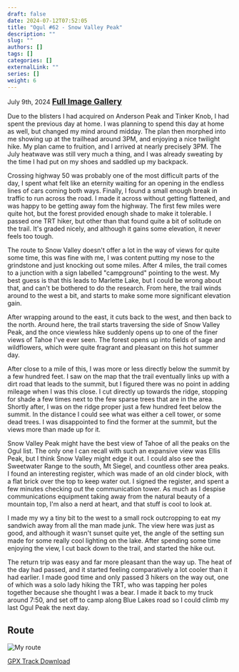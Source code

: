 ```yaml
---
draft: false
date: 2024-07-12T07:52:05
title: "Ogul #62 - Snow Valley Peak"
description: ""
slug: ""
authors: []
tags: []
categories: []
externalLink: ""
series: []
weight: 6
---
```

July 9th, 2024
<a href="../galleries/snow-valley-peak-gallery/"><font size="4"><b>Full Image Gallery</b></font></a>

Due to the blisters I had acquired on Anderson Peak and Tinker Knob, I had spent the previous day at home. I was planning to spend this day at home as well, but changed my mind around midday. The plan then morphed into me showing up at the trailhead around 3PM, and enjoying a nice twilight hike. My plan came to fruition, and I arrived at nearly precisely 3PM. The July heatwave was still very much a thing, and I was already sweating by the time I had put on my shoes and saddled up my backpack. 

Crossing highway 50 was probably one of the most difficult parts of the day, I spent what felt like an eternity waiting for an opening in the endless lines of cars coming both ways. Finally, I found a small enough break in traffic to run across the road. I made it across without getting flattened, and was happy to be getting away fom the highway. The first few miles were quite hot, but the forest provided enough shade to make it tolerable. I passed one TRT hiker, but other than that found quite a bit of solitude on the trail. It's graded nicely, and although it gains some elevation, it never feels too tough.

The route to Snow Valley doesn't offer a lot in the way of views for quite some time, this was fine with me, I was content putting my nose to the grindstone and just knocking out some miles. After 4 miles, the trail comes to a junction with a sign labelled "campground" pointing to the west. My best guess is that this leads to Marlette Lake, but I could be wrong about that, and can't be bothered to do the research. From here, the trail winds around to the west a bit, and starts to make some more significant elevation gain. 

After wrapping around to the east, it cuts back to the west, and then back to the north. Around here, the trail starts traversing the side of Snow Valley Peak, and the once viewless hike suddenly opens up to one of the finer views of Tahoe I've ever seen. The forest opens up into fields of sage and wildflowers, which were quite fragrant and pleasant on this hot summer day. 

After close to a mile of this, I was more or less directly below the summit by a few hundred feet. I saw on the map that the trail eventually links up with a dirt road that leads to the summit, but I figured there was no point in adding mileage when I was this close. I cut directly up towards the ridge, stopping for shade a few times next to the few sparse trees that are in the area. Shortly after, I was on the ridge proper just a few hundred feet below the summit. In the distance I could see what was either a cell tower, or some dead trees. I was disappointed to find the former at the summit, but the views more than made up for it. 

Snow Valley Peak might have the best view of Tahoe of all the peaks on the Ogul list. The only one I can recall with such an expansive view was Ellis Peak, but I think Snow Valley might edge it out. I could also see the Sweetwater Range to the south, Mt Siegel, and countless other area peaks. I found an interesting register, which was made of an old cinder block, with a flat brick over the top to keep water out. I signed the register, and spent a few minutes checking out the communication tower. As much as I despise communications equipment taking away from the natural beauty of a mountain top, I'm also a nerd at heart, and that stuff is cool to look at.

I made my wy a tiny bit to the west to a small rock outcropping to eat my sandwich away from all the man made junk. The view here was just as good, and although it wasn't sunset quite yet, the angle of the setting sun made for some really cool lighting on the lake. After spending some time enjoying the view, I cut back down to the trail, and started the hike out. 

The return trip was easy and far more pleasant than the way up. The heat of the day had passed, and it started feeling comparatively a lot cooler than it had earlier. I made good time and only passed 3 hikers on the way out, one of which was a solo lady hiking the TRT, who was tapping her poles together because she thought I was a bear. I made it back to my truck around 7:50, and set off to camp along Blue Lakes road so I could climb my last Ogul Peak the next day.

## Route
![My route](https://s3.us-west-1.wasabisys.com/web-assets/snow-valley-peak-7-9-24/snow-valley-peak_route.png?classes=shadow)

[GPX Track Download](https://s3.us-west-1.wasabisys.com/web-assets/snow-valley-peak-7-9-24/snow-valley-peak_route_route.gpx)